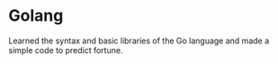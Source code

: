 # Golang
Learned the syntax and basic libraries of the Go language and made a simple code to predict fortune.
